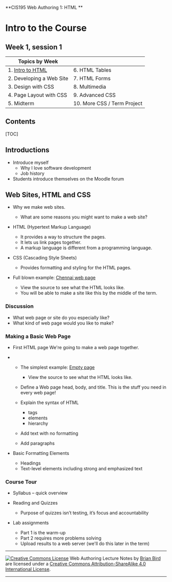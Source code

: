 **CIS195 Web Authoring 1: HTML                  **

# Intro to the Course

## Week 1, session 1

| Topics by Week           |                             |
| ------------------------ | --------------------------- |
| 1. <u>Intro to HTML</u>  | 6. HTML Tables              |
| 2. Developing a Web Site | 7. HTML Forms               |
| 3. Design with CSS       | 8. Multimedia               |
| 4. Page Layout with CSS  | 9. Advanced CSS             |
| 5. Midterm               | 10. More CSS / Term Project |

## Contents

[TOC]

## Introductions

- Introduce myself
  - Why I love software development
  - Job history
- Students introduce themselves on the Moodle forum

## Web Sites, HTML and CSS

- Why we make web sites.
  - What are some reasons you might want to make a web site?
- HTML (Hypertext Markup Language)
  - It provides a way to structure the pages.
  - It lets us link pages together.
  - A markup language is different from a programming language.
- CSS (Cascading Style Sheets)
  - Provides formatting and styling for the HTML pages.
- Full blown example: [Chennai web page](https://lcc-cit.github.io/CIS195-Demos/Unit02\SouthIndia\Chennai)

  - View the source to see what the HTML looks like.
  - You will be able to make a site like this by the middle of the term.

### Discussion

- What web page or site do you especially like?
- What kind of web page would you like to make?

### Making a Basic Web Page

- First HTML page
  We're going to make a web page together.

- - The simplest example: [Empty page](https://lcc-cit.github.io/CIS195-Demos/Unit01/BasicPage/empty.html)

    - View the source to see what the HTML looks like.

  - Define a Web page head, body, and title.
  This is the stuff you need in every web page!

  - Explain the syntax of HTML
    - tags
    - elements
    - hierarchy
  
  - Add text with no formatting

  - Add paragraphs

- Basic Formatting Elements

  - Headings
  - Text-level elements including strong and emphasized text

### Course Tour

- Syllabus – quick overview

- Reading and Quizzes

  - Purpose of quizzes isn’t testing, it’s focus and accountability

- Lab assignments

  - Part 1 is the warm-up
  - Part 2 requires more problems solving
  - Upload results to a web server (we'll do this later in the term)

------

[![Creative Commons License](https://i.creativecommons.org/l/by-sa/4.0/88x31.png)](http://creativecommons.org/licenses/by-sa/4.0/) Web Authoring Lecture Notes by [Brian Bird](https://profbird.dev) are licensed under a [Creative Commons Attribution-ShareAlike 4.0 International License](http://creativecommons.org/licenses/by-sa/4.0/). 

------------

